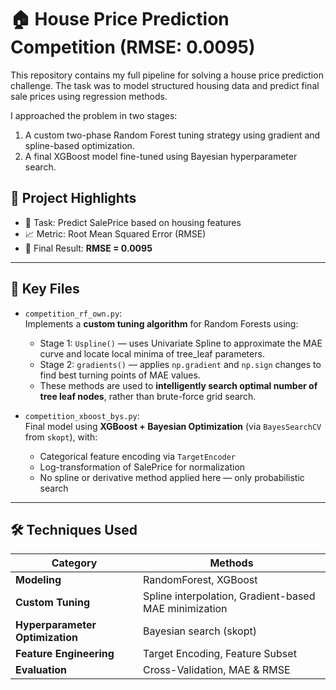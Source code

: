 # 🏠 House Price Prediction Competition (RMSE: 0.0095)

This repository contains my full pipeline for solving a house price prediction challenge. The task was to model structured housing data and predict final sale prices using regression methods.

I approached the problem in two stages:
1. A custom two-phase Random Forest tuning strategy using gradient and spline-based optimization.
2. A final XGBoost model fine-tuned using Bayesian hyperparameter search.

## 🧠 Project Highlights

- 🎯 Task: Predict SalePrice based on housing features
- 📈 Metric: Root Mean Squared Error (RMSE)
- 🧮 Final Result: **RMSE = 0.0095**

---

## 📂 Key Files

- `competition_rf_own.py`:  
  Implements a **custom tuning algorithm** for Random Forests using:
  - Stage 1: `Uspline()` — uses Univariate Spline to approximate the MAE curve and locate local minima of tree_leaf parameters.
  - Stage 2: `gradients()` — applies `np.gradient` and `np.sign` changes to find best turning points of MAE values.
  - These methods are used to **intelligently search optimal number of tree leaf nodes**, rather than brute-force grid search.

- `competition_xboost_bys.py`:  
  Final model using **XGBoost + Bayesian Optimization** (via `BayesSearchCV` from `skopt`), with:
  - Categorical feature encoding via `TargetEncoder`
  - Log-transformation of SalePrice for normalization
  - No spline or derivative method applied here — only probabilistic search

---

## 🛠️ Techniques Used

| Category | Methods |
|---------|---------|
| **Modeling** | RandomForest, XGBoost |
| **Custom Tuning** | Spline interpolation, Gradient-based MAE minimization |
| **Hyperparameter Optimization** | Bayesian search (skopt) |
| **Feature Engineering** | Target Encoding, Feature Subset |
| **Evaluation** | Cross-Validation, MAE & RMSE |

